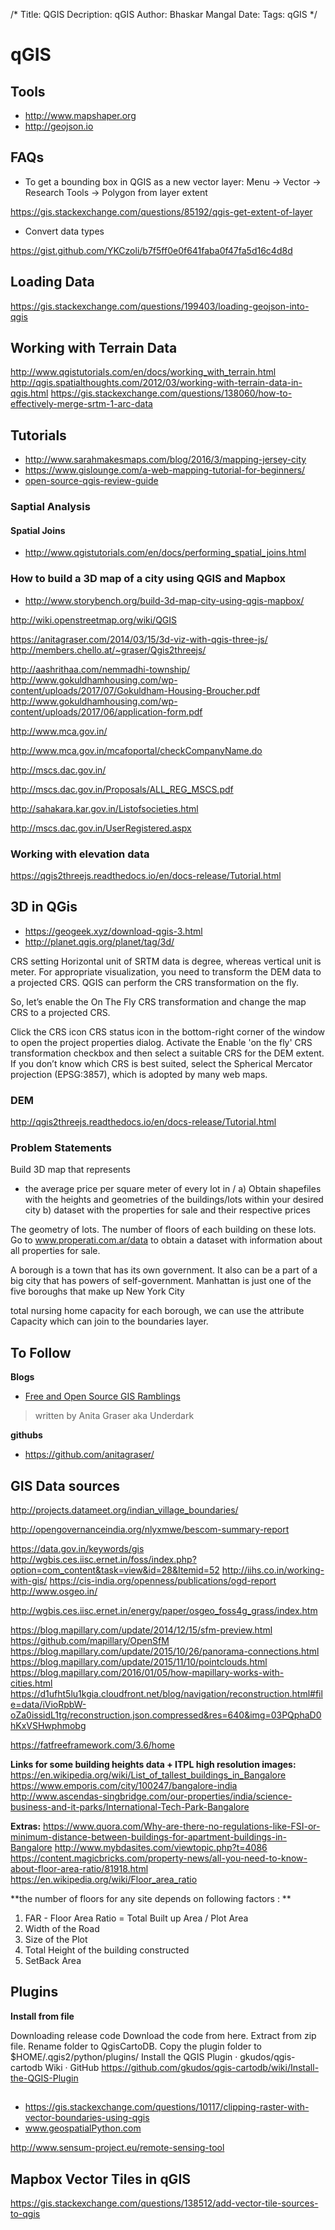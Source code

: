 /*
Title: QGIS
Decription: qGIS
Author: Bhaskar Mangal
Date: 
Tags: qGIS
*/

# qGIS

## Tools
* http://www.mapshaper.org
* http://geojson.io

## FAQs
- To get a bounding box in QGIS as a new vector layer:
Menu -> Vector -> Research Tools -> Polygon from layer extent

https://gis.stackexchange.com/questions/85192/qgis-get-extent-of-layer

- Convert data types

https://gist.github.com/YKCzoli/b7f5ff0e0f641faba0f47fa5d16c4d8d


## Loading Data
https://gis.stackexchange.com/questions/199403/loading-geojson-into-qgis

## Working with Terrain Data
http://www.qgistutorials.com/en/docs/working_with_terrain.html
http://qgis.spatialthoughts.com/2012/03/working-with-terrain-data-in-qgis.html
https://gis.stackexchange.com/questions/138060/how-to-effectively-merge-srtm-1-arc-data


## Tutorials
- http://www.sarahmakesmaps.com/blog/2016/3/mapping-jersey-city
- https://www.gislounge.com/a-web-mapping-tutorial-for-beginners/
- [open-source-qgis-review-guide](http://gisgeography.com/open-source-qgis-review-guide/)


### Saptial Analysis

#### Spatial Joins
- http://www.qgistutorials.com/en/docs/performing_spatial_joins.html

### How to build a 3D map of a city using QGIS and Mapbox
- http://www.storybench.org/build-3d-map-city-using-qgis-mapbox/

http://wiki.openstreetmap.org/wiki/QGIS

https://anitagraser.com/2014/03/15/3d-viz-with-qgis-three-js/
http://members.chello.at/~graser/Qgis2threejs/


http://aashrithaa.com/nemmadhi-township/
http://www.gokuldhamhousing.com/wp-content/uploads/2017/07/Gokuldham-Housing-Broucher.pdf
http://www.gokuldhamhousing.com/wp-content/uploads/2017/06/application-form.pdf

http://www.mca.gov.in/

http://www.mca.gov.in/mcafoportal/checkCompanyName.do

http://mscs.dac.gov.in/

http://mscs.dac.gov.in/Proposals/ALL_REG_MSCS.pdf


http://sahakara.kar.gov.in/Listofsocieties.html

http://mscs.dac.gov.in/UserRegistered.aspx


### Working with elevation data
https://qgis2threejs.readthedocs.io/en/docs-release/Tutorial.html

## 3D in QGis
- https://geogeek.xyz/download-qgis-3.html
- http://planet.qgis.org/planet/tag/3d/


CRS setting
Horizontal unit of SRTM data is degree, whereas vertical unit is meter. For appropriate visualization, you need to transform the DEM data to a projected CRS. QGIS can perform the CRS transformation on the fly.

So, let’s enable the On The Fly CRS transformation and change the map CRS to a projected CRS.

Click the CRS icon CRS status icon in the bottom-right corner of the window to open the project properties dialog. Activate the Enable 'on the fly' CRS transformation checkbox and then select a suitable CRS for the DEM extent. If you don’t know which CRS is best suited, select the Spherical Mercator projection (EPSG:3857), which is adopted by many web maps.


### DEM
http://qgis2threejs.readthedocs.io/en/docs-release/Tutorial.html

### Problem Statements

Build 3D map that represents
- the average price per square meter of every lot in <areaName>/<city>
a) Obtain shapefiles with the heights and geometries of the buildings/lots within your desired city
b) dataset with the properties for sale and their respective prices

The geometry of lots.
The number of floors of each building on these lots.
Go to www.properati.com.ar/data to obtain a dataset with information about all properties for sale.

A borough is a town that has its own government. It also can be a part of a big city that has powers of self-government. Manhattan is just one of the five boroughs that make up New York City

 total nursing home capacity for each borough, we can use the attribute Capacity which can join to the boundaries layer.


## To Follow
**Blogs**
- [Free and Open Source GIS Ramblings](https://anitagraser.com/)
> written by Anita Graser aka Underdark

**githubs**
- https://github.com/anitagraser/


## GIS Data sources
http://projects.datameet.org/indian_village_boundaries/

http://opengovernanceindia.org/nlyxmwe/bescom-summary-report


https://data.gov.in/keywords/gis
http://wgbis.ces.iisc.ernet.in/foss/index.php?option=com_content&task=view&id=28&Itemid=52
http://iihs.co.in/working-with-gis/
https://cis-india.org/openness/publications/ogd-report
http://www.osgeo.in/

http://wgbis.ces.iisc.ernet.in/energy/paper/osgeo_foss4g_grass/index.htm



https://blog.mapillary.com/update/2014/12/15/sfm-preview.html
https://github.com/mapillary/OpenSfM
https://blog.mapillary.com/update/2015/10/26/panorama-connections.html
https://blog.mapillary.com/update/2015/11/10/pointclouds.html
https://blog.mapillary.com/2016/01/05/how-mapillary-works-with-cities.html
https://d1ufht5lu1kgia.cloudfront.net/blog/navigation/reconstruction.html#file=data/iVioRpbW-oZa0issidL1tg/reconstruction.json.compressed&res=640&img=03PQphaD0hKxVSHwphmobg

https://fatfreeframework.com/3.6/home

**Links for some building heights data + ITPL high resolution images:**
https://en.wikipedia.org/wiki/List_of_tallest_buildings_in_Bangalore
https://www.emporis.com/city/100247/bangalore-india
http://www.ascendas-singbridge.com/our-properties/india/science-business-and-it-parks/International-Tech-Park-Bangalore

**Extras:**
https://www.quora.com/Why-are-there-no-regulations-like-FSI-or-minimum-distance-between-buildings-for-apartment-buildings-in-Bangalore
http://www.mybdasites.com/viewtopic.php?t=4086
https://content.magicbricks.com/property-news/all-you-need-to-know-about-floor-area-ratio/81918.html
https://en.wikipedia.org/wiki/Floor_area_ratio

**the number of floors for any site depends on following factors : **
1. FAR - Floor Area Ratio = Total Built up Area / Plot Area
2. Width of the Road
3. Size of the Plot
4. Total Height of the building constructed
5. SetBack Area

## Plugins
**Install from file**

Downloading release code
Download the code from here.
Extract from zip file.
Rename folder to QgisCartoDB.
Copy the plugin folder to $HOME/.qgis2/python/plugins/
Install the QGIS Plugin · gkudos/qgis-cartodb Wiki · GitHub
https://github.com/gkudos/qgis-cartodb/wiki/Install-the-QGIS-Plugin


##

- https://gis.stackexchange.com/questions/10117/clipping-raster-with-vector-boundaries-using-qgis
- www.geospatialPython.com


http://www.sensum-project.eu/remote-sensing-tool

## Mapbox Vector Tiles in qGIS
https://gis.stackexchange.com/questions/138512/add-vector-tile-sources-to-qgis

